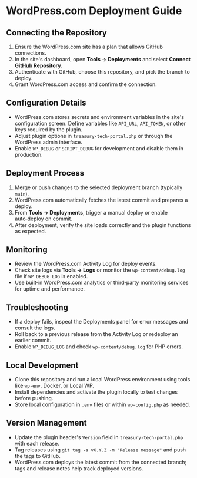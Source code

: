 # WordPress.com Deployment Guide

## Connecting the Repository
1. Ensure the WordPress.com site has a plan that allows GitHub connections.
2. In the site's dashboard, open **Tools → Deployments** and select **Connect GitHub Repository**.
3. Authenticate with GitHub, choose this repository, and pick the branch to deploy.
4. Grant WordPress.com access and confirm the connection.

## Configuration Details
- WordPress.com stores secrets and environment variables in the site's configuration screen.
  Define variables like `API_URL`, `API_TOKEN`, or other keys required by the plugin.
- Adjust plugin options in `treasury-tech-portal.php` or through the WordPress admin interface.
- Enable `WP_DEBUG` or `SCRIPT_DEBUG` for development and disable them in production.

## Deployment Process
1. Merge or push changes to the selected deployment branch (typically `main`).
2. WordPress.com automatically fetches the latest commit and prepares a deploy.
3. From **Tools → Deployments**, trigger a manual deploy or enable auto‑deploy on commit.
4. After deployment, verify the site loads correctly and the plugin functions as expected.

## Monitoring
- Review the WordPress.com Activity Log for deploy events.
- Check site logs via **Tools → Logs** or monitor the `wp-content/debug.log` file if `WP_DEBUG_LOG` is enabled.
- Use built‑in WordPress.com analytics or third‑party monitoring services for uptime and performance.

## Troubleshooting
- If a deploy fails, inspect the Deployments panel for error messages and consult the logs.
- Roll back to a previous release from the Activity Log or redeploy an earlier commit.
- Enable `WP_DEBUG_LOG` and check `wp-content/debug.log` for PHP errors.

## Local Development
- Clone this repository and run a local WordPress environment using tools like `wp-env`, Docker, or Local WP.
- Install dependencies and activate the plugin locally to test changes before pushing.
- Store local configuration in `.env` files or within `wp-config.php` as needed.

## Version Management
- Update the plugin header's `Version` field in `treasury-tech-portal.php` with each release.
- Tag releases using `git tag -a vX.Y.Z -m "Release message"` and push the tags to GitHub.
- WordPress.com deploys the latest commit from the connected branch; tags and release notes help track deployed versions.

